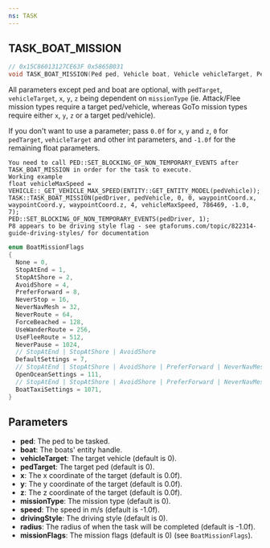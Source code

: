 ```yaml
---
ns: TASK
---
```

## TASK_BOAT_MISSION

```c
// 0x15C86013127CE63F 0x5865B031
void TASK_BOAT_MISSION(Ped ped, Vehicle boat, Vehicle vehicleTarget, Ped pedTarget, float x, float y, float z, int missionType, float speed, int drivingStyle, float radius, int missionFlags);
```

All parameters except ped and boat are optional, with `pedTarget`, `vehicleTarget`, `x`, `y`, `z` being dependent on `missionType` (ie. Attack/Flee mission types require a target ped/vehicle, whereas GoTo mission types require either `x`, `y`, `z` or a target ped/vehicle).

If you don't want to use a parameter; pass `0.0f` for `x`, `y` and `z`, `0` for `pedTarget`, `vehicleTarget` and other int parameters, and `-1.0f` for the remaining float parameters.

```
You need to call PED::SET_BLOCKING_OF_NON_TEMPORARY_EVENTS after TASK_BOAT_MISSION in order for the task to execute.
Working example
float vehicleMaxSpeed = VEHICLE::_GET_VEHICLE_MAX_SPEED(ENTITY::GET_ENTITY_MODEL(pedVehicle));
TASK::TASK_BOAT_MISSION(pedDriver, pedVehicle, 0, 0, waypointCoord.x, waypointCoord.y, waypointCoord.z, 4, vehicleMaxSpeed, 786469, -1.0, 7);
PED::SET_BLOCKING_OF_NON_TEMPORARY_EVENTS(pedDriver, 1);
P8 appears to be driving style flag - see gtaforums.com/topic/822314-guide-driving-styles/ for documentation
```

```c
enum BoatMissionFlags
{
  None = 0,
  StopAtEnd = 1,
  StopAtShore = 2,
  AvoidShore = 4,
  PreferForward = 8,
  NeverStop = 16,
  NeverNavMesh = 32,
  NeverRoute = 64,
  ForceBeached = 128,
  UseWanderRoute = 256,
  UseFleeRoute = 512,
  NeverPause = 1024,
  // StopAtEnd | StopAtShore | AvoidShore
  DefaultSettings = 7,
  // StopAtEnd | StopAtShore | AvoidShore | PreferForward | NeverNavMesh | NeverRoute
  OpenOceanSettings = 111,
  // StopAtEnd | StopAtShore | AvoidShore | PreferForward | NeverNavMesh | NeverPause
  BoatTaxiSettings = 1071,
}
```

## Parameters
* **ped**: The ped to be tasked.
* **boat**: The boats' entity handle.
* **vehicleTarget**: The target vehicle (default is 0).
* **pedTarget**: The target ped (default is 0).
* **x**: The x coordinate of the target (default is 0.0f).
* **y**: The y coordinate of the target (default is 0.0f).
* **z**: The z coordinate of the target (default is 0.0f).
* **missionType**: The mission type (default is 0).
* **speed**: The speed in m/s (default is -1.0f).
* **drivingStyle**: The driving style (default is 0).
* **radius**: The radius of when the task will be completed (default is -1.0f).
* **missionFlags**: The mission flags (default is 0) (see `BoatMissionFlags`).
